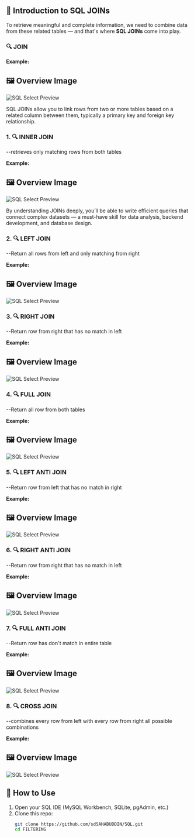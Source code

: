 ## 🔗 Introduction to SQL JOINs
 To retrieve meaningful and complete information, we need to combine data from these related tables — and that's where **SQL JOINs** come into play.

### 🔍 JOIN 

**Example:**
## 🖼️ Overview Image

![SQL Select Preview](./assets/intro.png)

SQL JOINs allow you to link rows from two or more tables based on a related column between them, typically a primary key and foreign key relationship.

### 1. 🔍 INNER JOIN
--retrieves only matching rows from both tables

**Example:**
## 🖼️ Overview Image

![SQL Select Preview](./assets/inner.png)

By understanding JOINs deeply, you’ll be able to write efficient queries that connect complex datasets — a must-have skill for data analysis, backend development, and database design.

### 2. 🔍 LEFT JOIN
--Return all rows from left and only matching from right

**Example:**
## 🖼️ Overview Image

![SQL Select Preview](./assets/left.png)

### 3. 🔍 RIGHT JOIN
--Return row from right that has no match in left

**Example:**
## 🖼️ Overview Image

![SQL Select Preview](./assets/right.png)

### 4. 🔍 FULL JOIN
--Return all row from both tables

**Example:**
## 🖼️ Overview Image

![SQL Select Preview](./assets/full.png)

### 5. 🔍 LEFT ANTI JOIN
--Return row from left that has no match in right

**Example:**
## 🖼️ Overview Image

![SQL Select Preview](./assets/lefAnti.png)

### 6. 🔍 RIGHT ANTI JOIN
--Return row from right that has no match in left

**Example:**
## 🖼️ Overview Image

![SQL Select Preview](./assets/rightAnti.png)


### 7. 🔍 FULL ANTI JOIN
--Return row  has don't match in entire table

**Example:**
## 🖼️ Overview Image

![SQL Select Preview](./assets/fullAnti.png)

### 8. 🔍 CROSS JOIN
--combines every row from left with every row from right all possible combinations

**Example:**
## 🖼️ Overview Image

![SQL Select Preview](./assets/cross.png)

## 🚀 How to Use

1. Open your SQL IDE (MySQL Workbench, SQLite, pgAdmin, etc.)
2. Clone this repo:
   ```bash
   git clone https://github.com/sdSAHABUDDIN/SQL.git
   cd FILTERING